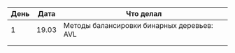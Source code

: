 

| День  | Дата                                       | Что делал |
| ---- | ----- | ------------------------------------------ |
| 1        | 19.03      | Методы балансировки бинарных деревьев: AVL                                           |
|          |            |                                                                                      |
|          |            |                                                                                      |

